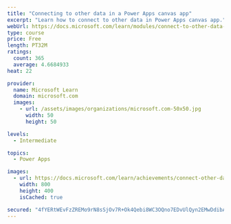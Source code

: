 ```yaml
---
title: "Connecting to other data in a Power Apps canvas app"
excerpt: "Learn how to connect to other data in Power Apps canvas app."
webUrl: https://docs.microsoft.com/learn/modules/connect-to-other-data-in-powerapps-canvas-app/
type: course
price: Free
length: PT32M
ratings:
  count: 365
  average: 4.6684933
heat: 22

provider:
  name: Microsoft Learn
  domain: microsoft.com
  images:
    - url: /assets/images/organizations/microsoft.com-50x50.jpg
      width: 50
      height: 50

levels:
  - Intermediate

topics:
  - Power Apps

images:
  - url: https://docs.microsoft.com/learn/achievements/connect-other-data-social.png
    width: 800
    height: 400
    isCached: true

secured: "4fYERtWEvFzZREMo9rN8sSjOv7R+Ok4Qebi8WC3OQno7EDvUlQyn2EMwDdibAFLcN6SvcOFrC8XoEHLUW6fn0AquqgFAMPKMD0yrZsE4tMxDmAKlgwyNNdY8GK/XxS+ejtUd6Xb6OsxjzRgYTkelnSUyEEycA8GTiMN9ruupo6S4rFvr2avzaKSfV53TCVM1PItOjHRw6D7TN9vBGvQNWBxMw6k44DrUShlk44fJI8kCZHqMTYbPAzCDp2PkaFcGuctVFU5BXChvXbHGIJTYNlehm917dt+7F76lYFVQB3zcLxzknc2BrEVySGcrtYihQ+r/PgBgqAtLo06ACwnL9WH+cHOg68PVjD/T0QJcni7EOwUoGSEjEfeWTqxDyQteNygLdD2oRerIc0HmgaEIP3jwqhy4zzxui4VKwoZEIWY=;7zo1bhrCQYWhSigWqReI1g=="
---
```



